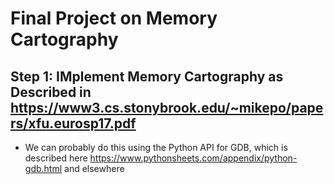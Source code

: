 # Final Project on Memory Cartography

## Step 1: IMplement Memory Cartography as Described in https://www3.cs.stonybrook.edu/~mikepo/papers/xfu.eurosp17.pdf

* We can probably do this using the Python API for GDB, which is described here https://www.pythonsheets.com/appendix/python-gdb.html and elsewhere

